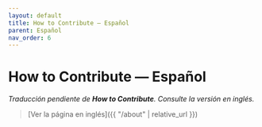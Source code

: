```yaml
---
layout: default
title: How to Contribute — Español
parent: Español
nav_order: 6
---
```


# How to Contribute — Español

_Traducción pendiente de **How to Contribute**. Consulte la versión en inglés._

> [Ver la página en inglés]({{ "/about" | relative_url }})
